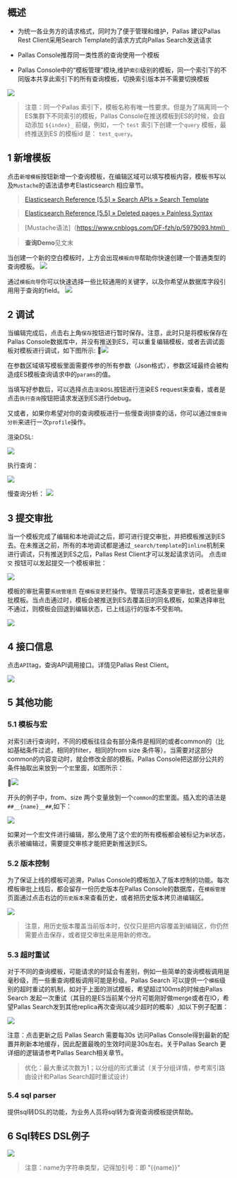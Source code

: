 ## 概述

- 为统一各业务方的请求格式，同时为了便于管理和维护，Pallas 建议Pallas Rest Client采用Search Template的请求方式向Pallas Search发送请求

- Pallas Console推荐同一类性质的查询使用一个模板

- Pallas Console中的“模板管理”模块,维护`索引`级别的模板，同一个索引下的不同版本共享此索引下的所有查询模板，切换索引版本并不需要切换模板

![](image/overview.png)

> 注意：同一个Pallas 索引下，模板名称有唯一性要求。但是为了隔离同一个ES集群下不同索引的模板，Pallas Console在推送模板到ES的时候，会自动添加 `${index}_` 前缀，例如，一个 `test` 索引下创建一个`query` 模板，最终推送到ES 的模板id 是： `test_query`。 

## 1 新增模板

点击`新增模板`按钮新增一个查询模板，在编辑区域可以填写模板内容，模板书写以及`Mustache`的语法请参考Elasticsearch 相应章节。

>[Elasticsearch Reference [5.5] » Search APIs » Search Template](https://www.elastic.co/guide/en/elasticsearch/reference/5.5/search-template.html)

>[Elasticsearch Reference [5.5] » Deleted pages » Painless Syntax](https://www.elastic.co/guide/en/elasticsearch/reference/5.5/modules-scripting-painless-syntax.html)

>[Mustache语法]（https://www.cnblogs.com/DF-fzh/p/5979093.html）

>**查询Demo**见文末

当创建一个新的空白模板时，上方会出现`模板向导`帮助你快速创建一个普通类型的查询模板。
![](image/create.png)

通过`模板向导`你可以快速选择一些比较通用的关键字，以及你希望从数据库字段引用用于查询的field。
![](image/guide.png)

## 2 调试

当编辑完成后，点击右上角`保存`按钮进行暂时保存。注意，此时只是将模板保存在Pallas Console数据库中，并没有推送到ES，可以重复编辑模板，或者去调试面板对模板进行调试，如下图所示:

![](image/debug_tab.png)

在参数区域填写模板里面需要传参的所有参数（Json格式），参数区域最终会被构造成ES模板查询请求中的`params`的值。

当填写好参数后，可以选择点击`渲染DSL`按钮进行渲染ES request来查看，或者是点击`执行查询`按钮把请求发送到ES进行debug。

又或者，如果你希望对你的查询模板进行一些慢查询排查的话，你可以通过`慢查询分析`来进行一次`profile`操作。

渲染DSL:

![](image/render.png)

执行查询：

![](image/debug.png)

慢查询分析：
![](image/profile.png)

## 3 提交审批

当一个模板完成了编辑和本地调试之后，即可进行提交审批，并把模板推送到ES去。在未推送之前，所有的本地调试都是通过`_search/template`的`inline`机制来进行调试，只有推送到ES之后，Pallas Rest Client才可以发起请求访问。
点击`提交` 按钮可以发起提交一个模板审批：

![](image/approve.png)

模板的审批需要`系统管理员` 在`模板变更`栏操作。管理员可逐条变更审批，或者批量审批模板。当点击通过时，模板会被推送到ES去覆盖旧的同名模板，如果选择审批不通过，则模板会回退到编辑状态，已上线运行的版本不受影响。

![](image/approve2.png)

## 4 接口信息

点击`API`tag，查询API调用接口。详情见Pallas Rest Client。

![](image/templateAPI.png)

## 5 其他功能

### 5.1 模板与宏

  对索引进行查询时，不同的模板往往会有部分条件是相同的或者common的（比如基础条件过滤，相同的filter，相同的from size 条件等）。当需要对这部分common的内容变动时，就会修改全部的模板。Pallas Console把这部分公共的条件抽取出来放到一个`宏`里面，如图所示：
    
![](image/word.png)

  开头的例子中，from、size 两个变量放到一个`common`的宏里面。插入宏的语法是`##__{name}__##`,如下：

  ![](image/word_debug.png)

  如果对一个宏文件进行编辑，那么使用了这个宏的所有模板都会被标记为`新`状态，表示被编辑过，需要提交审核才能把更新推送到ES。

### 5.2 版本控制

  为了保证上线的模板可追溯，Pallas Console的模板加入了版本控制的功能。每次模板审批上线后，都会留存一份历史版本在Pallas Console的数据库，在`模板管理`页面通过点击右边的`历史版本`来查看历史，或者把历史版本拷贝进编辑区。

  ![](image/history.png)

  > 注意，用历史版本覆盖当前版本时，仅仅只是把内容覆盖到编辑区，你仍然需要点击保存，或者提交审批来是用新的修改。

### 5.3 超时重试

  对于不同的查询模板，可能请求的时延会有差别，例如一些简单的查询模板调用是毫秒级，而一些重查询模板调用可能是秒级。Pallas Search 可以提供一个`模板`级别的超时重试的机制，如对于上面的测试模板，希望超过100ms的时候由Pallas Search 发起一次重试（其目的是ES当前某个分片可能刚好做merge或者在IO，希望Pallas Search发到其他replica再次查询以减少超时的概率）,如以下例子配置：

  ![](image/retry.png)

  注意：点击更新之后 Pallas Search 需要每30s 访问Pallas Console得到最新的配置并刷新本地缓存，因此配置最晚的生效时间是30s左右。关于Pallas Search 更详细的逻辑请参考Pallas Search相关章节。

  > 优化：最大重试次数为1；以分组的形式重试（关于分组详情，参考索引路由设计和Pallas Search超时重试设计）
  
### 5.4 sql parser

  提供sql转DSL的功能，为业务人员将sql转为查询查询模板提供帮助。

## 6 Sql转ES DSL例子
![](image/sql2esdsl.png)

>注意：name为字符串类型，记得加引号：即 "{{name}}"